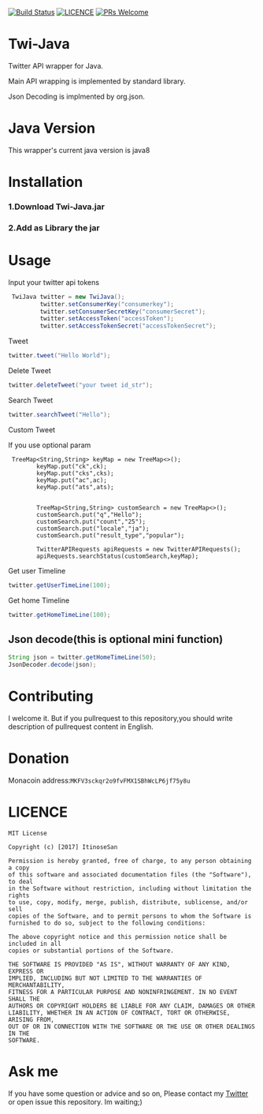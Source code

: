 [![Build Status](https://travis-ci.org/ItinoseSan/twi-Java.svg?branch=0109)](https://travis-ci.org/ItinoseSan/twi-Java)
 [![LICENCE](https://img.shields.io/dub/l/vibe-d.svg)](https://github.com/ItinoseSan/Twi-Java/blob/0109/LICENCE)
[![PRs Welcome](https://img.shields.io/badge/PRs-welcome-brightgreen.svg?style=flat-square)](http://makeapullrequest.com)
# Twi-Java
Twitter API wrapper for Java. 

Main API wrapping is implemented by standard library. 

Json Decoding is implmented by org.json.
# Java Version
This wrapper's current java version is java8
# Installation
### 1.Download Twi-Java.jar 
### 2.Add as Library the jar
# Usage
Input your twitter api tokens
```java
 TwiJava twitter = new TwiJava();
         twitter.setConsumerKey("consumerkey");
         twitter.setConsumerSecretKey("consumerSecret");
         twitter.setAccessToken("accessToken");
         twitter.setAccessTokenSecret("accessTokenSecret");
```
Tweet
```java
twitter.tweet("Hello World");
```
Delete Tweet
```java
twitter.deleteTweet("your tweet id_str");
```
Search Tweet
```java
twitter.searchTweet("Hello");
```
Custom Tweet

If you use optional param
```
 TreeMap<String,String> keyMap = new TreeMap<>();
        keyMap.put("ck",ck);
        keyMap.put("cks",cks);
        keyMap.put("ac",ac);
        keyMap.put("ats",ats);


        TreeMap<String,String> customSearch = new TreeMap<>();
        customSearch.put("q","Hello");
        customSearch.put("count","25");
        customSearch.put("locale","ja");
        customSearch.put("result_type","popular");

        TwitterAPIRequests apiRequests = new TwitterAPIRequests();
        apiRequests.searchStatus(customSearch,keyMap);
```
Get user Timeline
```java
twitter.getUserTimeLine(100); 
```
Get home Timeline
```java
twitter.getHomeTimeLine(100);
```

## Json decode(this is optional mini function)
```java
String json = twitter.getHomeTimeLine(50);
JsonDecoder.decode(json);
```

# Contributing
I welcome it. But if you pullrequest to this repository,you should write description of pullrequest content in English.
# Donation
Monacoin address:```MKFV3sckqr2o9fvFMX1SBhWcLP6jf75y8u```
# LICENCE
```
MIT License

Copyright (c) [2017] ItinoseSan

Permission is hereby granted, free of charge, to any person obtaining a copy
of this software and associated documentation files (the "Software"), to deal
in the Software without restriction, including without limitation the rights
to use, copy, modify, merge, publish, distribute, sublicense, and/or sell
copies of the Software, and to permit persons to whom the Software is
furnished to do so, subject to the following conditions:

The above copyright notice and this permission notice shall be included in all
copies or substantial portions of the Software.

THE SOFTWARE IS PROVIDED "AS IS", WITHOUT WARRANTY OF ANY KIND, EXPRESS OR
IMPLIED, INCLUDING BUT NOT LIMITED TO THE WARRANTIES OF MERCHANTABILITY,
FITNESS FOR A PARTICULAR PURPOSE AND NONINFRINGEMENT. IN NO EVENT SHALL THE
AUTHORS OR COPYRIGHT HOLDERS BE LIABLE FOR ANY CLAIM, DAMAGES OR OTHER
LIABILITY, WHETHER IN AN ACTION OF CONTRACT, TORT OR OTHERWISE, ARISING FROM,
OUT OF OR IN CONNECTION WITH THE SOFTWARE OR THE USE OR OTHER DEALINGS IN THE
SOFTWARE.
```
# Ask me
If you have some question or advice and so on, Please contact my [Twitter](https://twitter.com/ItinoseVM) or open issue this repository. Im waiting;)
